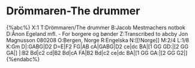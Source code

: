 # Drömmaren-The drummer

{%abc%}
X:1 
T:Drömmaren/The drummer
B:Jacob Mestmachers notbok
D:Ånon Egeland mfl. - For borgere og bønder 
Z:Transcribed to abcby Jon Magnusson 080208
O:Bergen, Norge
R:Engelska
N:[[!Norge]]
M:2/4 
L:1/8 
K:Gm 
D|:GABG|D2 D=E|F2 FG|AB cA|GABG|D2 ce|dc BA|[1 GG GD:|[2 GG GA|]
|:B2 Bd|c2 cd|B2 Bd|cA FA|B2 Bd|c2 ce|dc BA|[1 GG GA:|[2 GG G2|]
{%endabc%}

